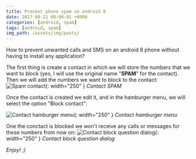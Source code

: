 ```yaml
---
title: Prevent phone spam on android 8
date: 2017-08-21 00:00:01 +0000
categories: [android, spam]
tags: [android, spam]
img_path: /assets/img/posts/
---
```

How to prevent unwanted calls and SMS on an android 8 phone without having to install any application?

The first thing is create a contact in which we will store the numbers that we want to block (yes, I will use the original name "**SPAM**" for the contact).
Then we will add the numbers we want to block to the contact:
![Spam contact](android8SpamContact.jpeg){: width="250" }
_Contact SPAM_

Once the contact is created we edit it, and in the hamburger menu, we will select the option "Block contact":

![Contact hamburger menu](android8SpamContactHamburgerMenu.jpeg){: width="250" }
_Contact hamburger menu_

One the conctact is blocked we won't receive any calls or messages for these numbers from now on:
![Contact block question dialog](android8SpamContactBlockMessage.jpeg){: width="250" }
_Contact block question dialog_

_Enjoy! ;)_
